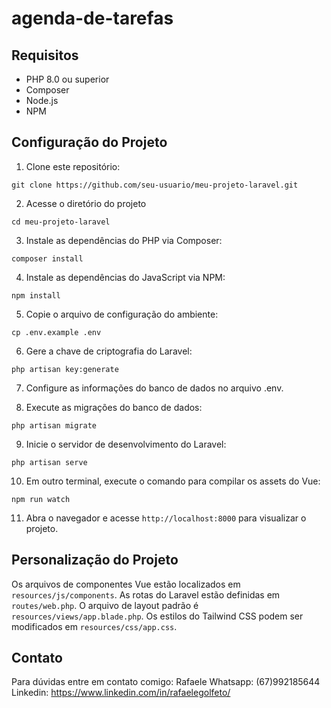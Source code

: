 # agenda-de-tarefas

## Requisitos

- PHP 8.0 ou superior
- Composer
- Node.js
- NPM

## Configuração do Projeto

1. Clone este repositório:
```
git clone https://github.com/seu-usuario/meu-projeto-laravel.git
```

2. Acesse o diretório do projeto
```
cd meu-projeto-laravel
```

3. Instale as dependências do PHP via Composer:
```
composer install
```

4. Instale as dependências do JavaScript via NPM:
```
npm install
```

5. Copie o arquivo de configuração do ambiente:
```
cp .env.example .env
```

6. Gere a chave de criptografia do Laravel:
```
php artisan key:generate
```

7. Configure as informações do banco de dados no arquivo .env.

8. Execute as migrações do banco de dados:
```
php artisan migrate
```

9. Inicie o servidor de desenvolvimento do Laravel:
```
php artisan serve
```

10. Em outro terminal, execute o comando para compilar os assets do Vue:
```
npm run watch
```

11. Abra o navegador e acesse ```http://localhost:8000``` para visualizar o projeto.



## Personalização do Projeto
Os arquivos de componentes Vue estão localizados em ```resources/js/components```.
As rotas do Laravel estão definidas em ```routes/web.php```.
O arquivo de layout padrão é ```resources/views/app.blade.php```.
Os estilos do Tailwind CSS podem ser modificados em ```resources/css/app.css```.



## Contato
Para dúvidas entre em contato comigo:
Rafaele
Whatsapp: (67)992185644
Linkedin:  https://www.linkedin.com/in/rafaelegolfeto/